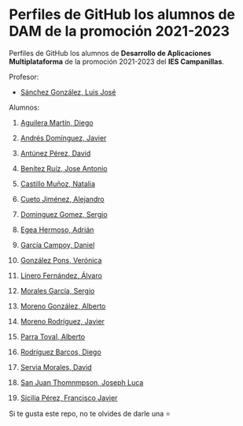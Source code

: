 # Perfiles de GitHub los alumnos de DAM de la promoción 2021-2023

Perfiles de GitHub los alumnos de **Desarrollo de Aplicaciones Multiplataforma** de la promoción 2021-2023 del **IES Campanillas**.

Profesor:

* [Sánchez González, Luis José](https://github.com/luisjosesanchez)

Alumnos:

1. [Aguilera Martín, Diego](https://github.com/DiegoAguileraMartin)
2. [Andrés Domínguez, Javier](https://github.com/javierandresaluiescampanillas)
3. [Antúnez Pérez, David](https://github.com/DavidAntunezPerez)
4. [Benítez Ruíz, Jose Antonio](https://github.com/JoseAntonioBenitez)
6. [Castillo Muñoz, Natalia](https://github.com/mnataliacm)
7. [Cueto Jiménez, Alejandro](https://github.com/AleCueto)
8. [Dominguez Gomez, Sergio](https://github.com/SergioDominguez15)
9. [Egea Hermoso, Adrián](https://github.com/AdrianEgeaHermoso)
10. [García Campoy, Daniel](https://github.com/DanielGarciaCampoy)
11. [González Pons, Verónica](https://github.com/Veronicagnzpns)


12. [Linero Fernández, Álvaro](https://github.com/Alvaroskill)
13. [Morales García, Sergio](https://github.com/sergiomoralesgarcia)
14. [Moreno González, Alberto](https://github.com/albertomorenogonzalez)
15. [Moreno Rodríguez, Javier](https://github.com/Javiemr)
16. [Parra Toval, Alberto](https://github.com/AlbertoParraToval)
17. [Rodríguez Barcos, Diego](https://github.com/diegorodrii)
19. [Servia Morales, David](https://github.com/davidservia) 
20. [San Juan Thomnmpson, Joseph Luca](https://github.com/JosephLucaSanJuan)
21. [Sicilia Pérez, Francisco Javier](https://github.com/FranSiciliaPerez)

Si te gusta este repo, no te olvides de darle una :star:

